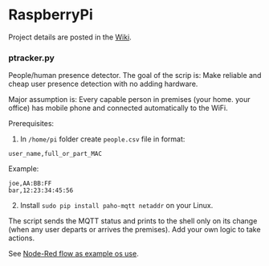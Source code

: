 # RaspberryPi

Project details are posted in the <a href="https://github.com/igrowing/RaspberryPi/wiki">Wiki</a>.

### ptracker.py
People/human presence detector.
The goal of the scrip is: 
Make reliable and cheap user presence detection with no adding hardware. 

Major assumption is: Every capable person in premises (your home. your office) has mobile phone and connected automatically to the WiFi.

Prerequisites:

1. In `/home/pi` folder create `people.csv` file in format:
```
user_name,full_or_part_MAC
```
Example:
```
joe,AA:BB:FF
bar,12:23:34:45:56
```
2. Install `sudo pip install paho-mqtt netaddr` on your Linux.

The script sends the MQTT status and prints to the shell only on its change (when any user departs or arrives the premises).
Add your own logic to take actions.

See [Node-Red flow as example os use](https://flows.nodered.org/flow/06f2eabb78d608153da5dccb9a2a6912).
